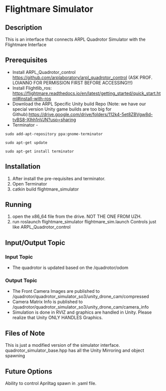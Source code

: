 # Flightmare Simulator
## Description
This is an interface that connects ARPL Quadrotor Simulator with the Flightmare Interface

## Prerequisites
* Install ARPL_Quadrotor_control https://github.com/arplaboratory/arpl_quadrotor_control (ASK PROF. LOIANNO FOR PERMISSION FIRST BEFORE ACCESSING!!!)
* Install Flightlib_ros: https://flightmare.readthedocs.io/en/latest/getting_started/quick_start.html#install-with-ros
* Download the ARPL Specific Unity build Repo (Note: we have our special version Unity game builds are too big for Github):https://drive.google.com/drive/folders/112k4-5et8ZBVgw8d-tvBS8-Xlhh1nVJN?usp=sharing
* Terminator - 

```
sudo add-apt-repository ppa:gnome-terminator

sudo apt-get update

sudo apt-get install terminator
```

## Installation
1. After install the pre-requisites and terminator.
2. Open Terminator 
3. catkin build flightmare_simulator


## Running
1. open the x86_64 file from the drive. NOT THE ONE FROM UZH.
2. run  roslaunch flightmare_simulator flightmare_sim.launch 
Controls just like ARPL_Quadrotor_control

## Input/Output Topic
### Input Topic
* The quadrotor is updated based on the /quadrotor/odom
### Output Topic
* The Front Camera Images are published to /quadrotor/quadrotor_simulator_so3/unity_drone_cam/compressed
* Camera Matrix Info is published to /quadrotor/quadrotor_simulator_so3/unity_drone_cam/camera_info 
* Simulation is done in RVIZ and graphics are handled in Unity. Please realize that Unity ONLY HANDLES Graphics. 

## Files of Note
This is just a modified version of the simulator interface. quadrotor_simulator_base.hpp has all the Unity Mirroring and object spawning

## Future Options
Ability to control Apriltag spawn in .yaml file. 
